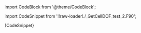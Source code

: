 import CodeBlock from '@theme/CodeBlock';

import CodeSnippet from '!!raw-loader!./_GetCellDOF_test_2.F90';

<CodeBlock language="fortran">{CodeSnippet}</CodeBlock>
